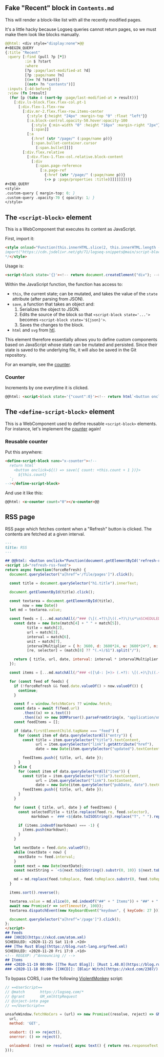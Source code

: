 ## Fake "Recent" block in `Contents.md`
This will render a block-like list with all the recently modified pages.

It's a little hacky because Logseq queries cannot return pages, so we must
make them look like blocks manually.

```clojure
@@html: <div style="display:none">@@
#+BEGIN_QUERY
{:title "Recent"
 :query [:find (pull ?p [*])
         :in $ ?start
         :where
         [?p :page/last-modified-at ?d]
         [?p :page/name ?n]
         [(>= ?d ?start)]
         [(not= ?n "contents")]]
 :inputs [:4d-before]
 :view (fn [result]
  (for [p (take 4 (sort-by :page/last-modified-at > result))]
    [:div.ls-block.flex.flex-col.pt-1
      [:div.flex-1.flex-row
        [:div.mr-2.flex.flex-row.items-center
          {:style {:height "24px" :margin-top "0" :float "left"}}
          [:a.block-control.opacity-50.hover:opacity-100
            {:style {:min-width "0" :height "16px" :margin-right "2px"}}
            [:span]]
          [:a
            {:href (str "/page/" (:page/name p))}
            [:span.bullet-container.cursor
              [:span.bullet]]]]
        [:div.flex.relative
          [:div.flex-1.flex-col.relative.block-content
            [:div
              [:span.page-reference
                [:a.page-ref
                  {:href (str "/page/" (:page/name p))}
                  (-> p :page/properties :title)]]]]]]]))}
#+END_QUERY
<style>
.custom-query { margin-top: 0; }
.custom-query .opacity-70 { opacity: 1; }
</style>
```

## The `<script-block>` element

This is a WebComponent that executes its content as JavaScript.

First, import it:

```html
<style onload="Function(this.innerHTML.slice(2, this.innerHTML.length - 2))()">/*
import("https://cdn.jsdelivr.net/gh/71/logseq-snippets@main/script-block.js")
*/</style>
```

Usage is:
```html
<script-block state='{}'><!-- return document.createElement("div"); --></script-block>
```

Within the JavaScript function, the function has access to:
- `this`, the current state; can be mutated, and takes the value of the `state` attribute (after parsing from JSON).
- `save`, a function that takes an object and:
  1. Serializes the object to JSON.
  2. Edits the source of the block so that `<script-block state='...'>` becomes `<script-block state='${json}'>`.
  3. Saves the changes to the block.
- `html` and `svg` from [htl](https://observablehq.com/@observablehq/htl).

This element therefore essentially allows you to define custom components based on JavaScript whose state
can be mutated and persisted. Since their state is saved to the underlying file, it will also be saved in
the Git repository.

For an example, see the [counter](#counter).

### Counter

Increments by one everytime it is clicked.

```html
@@html: <script-block state='{"count":0}'><!-- return html`<button onclick=${() => save({ count: this.count + 1 })}>${this.count ?? 0}`; --></script-block>@@
```

## The `<define-script-block>` element

This is a WebComponent used to define reusable `<script-block>` elements. For instance, let's implement
the [counter](#counter) again!

### Reusable counter

Put this anywhere:

```html
<define-script-block name="x-counter"><!--
  return html`
    <button onclick=${() => save({ count: +this.count + 1 })}>
      ${this.count}
  `;
--></define-script-block>
```

And use it like this:

```html
@@html: <x-counter count="0"></x-counter>@@
```

## RSS page

RSS page which fetches content when a "Refresh" button is clicked. The contents are fetched at a given interval.

```markdown
---
title: RSS
---

## @@html: <button onclick="Function(document.getElementById('refresh-rss-feed').innerHTML)()()">Refresh</button>@@
<script id="refresh-rss-feed">
return async function(forceRefresh) {
  document.querySelector("a[href^='/file/pages']").click();

  const title = document.querySelector("h1.title").innerText;

  document.getElementById(title).click();

  const textarea = document.getElementById(title),
        now = new Date()
  let md = textarea.value;

  const feeds = [...md.matchAll(/^### (\[(.+?)\]\((.+?)\)\s*\nSCHEDULED: <([\d-]+) \w+ ([\d:]+)) \.\+(\d+)(\w)>\n(?:<!-- REGEXP: \/(.+?)\/ -->\n)?/gm)].flatMap((match) => {
    const date = new Date(match[4] + " " + match[5]),
          title = match[2],
          url = match[3],
          interval = match[6],
          unit = match[7],
          intervalMultiplier = { h: 3600, d: 3600*24, w: 3600*24*7, m: 3600*24*30, y: 3600*24*365 }[unit],
          [re, selector] = (match[8] ?? "(.+)/$1").split("/");

    return { title, url, date, interval: interval * intervalMultiplier * 1000, toReplace: match[1], re: new RegExp(re), selector };
  });

  const items = [...md.matchAll(/^### <([\d-: ]+)> (.+?): \[(.+)\]\((.+)\)\n/gm)].map((match) => match[0]);

  for (const feed of feeds) {
    if (!forceRefresh && feed.date.valueOf() > now.valueOf()) {
      continue;
    }

    const f = window.fetchNoCors ?? window.fetch;
    const data = await f(feed.url)
        .then((x) => x.text())
        .then((x) => new DOMParser().parseFromString(x, "application/xml"));
    const feedItems = [];

    if (data.firstElementChild.tagName === "feed") {
      for (const item of data.querySelectorAll("entry")) {
        const title = item.querySelector("title").textContent,
              url = item.querySelector("link").getAttribute("href"),
              date = new Date(item.querySelector("updated").textContent);

        feedItems.push({ title, url, date });
      }
    } else {
      for (const item of data.querySelectorAll("item")) {
        const title = item.querySelector("title").textContent,
              url = item.querySelector("link").textContent,
              date = new Date(item.querySelector("pubDate, date").textContent);
        feedItems.push({ title, url, date });
      }
    }

    for (const { title, url, date } of feedItems) {
      const selectedTitle = title.replace(feed.re, feed.selector),
            markdown = `### <${date.toISOString().replace("T", " ").replace(/:\d{2}\..+$/, "")}> [[${feed.title}]]: [${selectedTitle}](${url})\n`;

      if (items.indexOf(markdown) === -1) {
        items.push(markdown);
      }
    }

    let nextDate = feed.date.valueOf();
    while (nextDate < now) {
      nextDate += feed.interval;
    }
    const next = new Date(nextDate);
    const nextString = `<${next.toISOString().substr(0, 10)} ${next.toDateString().substr(0, 3)} ${next.getHours()}:${next.getMinutes()}`

    md = md.replace(feed.toReplace, feed.toReplace.substr(0, feed.toReplace.indexOf("<")) + nextString);
  }

  items.sort().reverse();

  textarea.value = md.slice(0, md.indexOf("##" + " Items")) + "##" + " Items\n" + items.slice(0, 50).join("");
  await new Promise(r => setTimeout(r, 100));
  textarea.dispatchEvent(new KeyboardEvent("keydown", { keyCode: 27 }));

  document.querySelector("a[href^='/page']").click();
};
</script>
## Feeds
### [XKCD](https://xkcd.com/atom.xml) 
SCHEDULED: <2020-11-21 Sat 11:0 .+2d>
### [The Rust Blog](https://blog.rust-lang.org/feed.xml) 
SCHEDULED: <2020-11-20 Fri 17:0 .+1d>
<!-- REGEXP: /^Announcing // -->
## Items
### <2020-11-19 00:00> [[The Rust Blog]]: [Rust 1.48.0](https://blog.rust-lang.org/2020/11/19/Rust-1.48.html)
### <2020-11-18 00:00> [[XKCD]]: [Blair Witch](https://xkcd.com/2387/)
```

To bypass CORS, I use the following [ViolentMonkey](https://github.com/violentmonkey/violentmonkey) script:
```js
// ==UserScript==
// @match       https://logseq.com/*
// @grant       GM_xmlhttpRequest
// @inject-into page
// ==/UserScript==

unsafeWindow.fetchNoCors = (url) => new Promise((resolve, reject) => GM_xmlhttpRequest({
  url,
  method: 'GET',

  onabort: () => reject(),
  onerror: () => reject(),

  onloadend: (res) => resolve({ async text() { return res.responseText; } }),
}));
```
